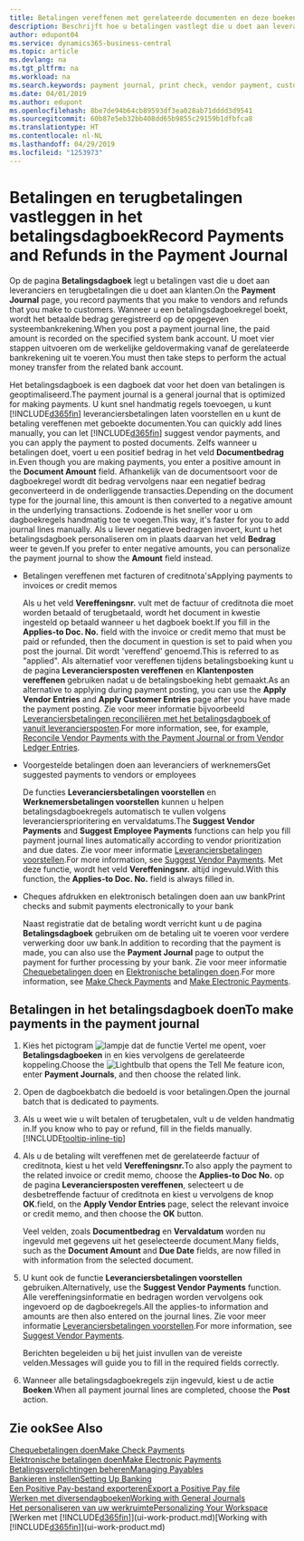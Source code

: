 ```yaml
---
title: Betalingen vereffenen met gerelateerde documenten en deze boeken | Microsoft Docs
description: Beschrijft hoe u betalingen vastlegt die u doet aan leveranciers en terugbetalingen die u doet aan klanten.
author: edupont04
ms.service: dynamics365-business-central
ms.topic: article
ms.devlang: na
ms.tgt_pltfrm: na
ms.workload: na
ms.search.keywords: payment journal, print check, vendor payment, customer refund, creditor, debt, balance due, AP
ms.date: 04/01/2019
ms.author: edupont
ms.openlocfilehash: 8be7de94b64cb89593df3ea028ab71dddd3d9541
ms.sourcegitcommit: 60b87e5eb32bb408dd65b9855c29159b1dfbfca8
ms.translationtype: HT
ms.contentlocale: nl-NL
ms.lasthandoff: 04/29/2019
ms.locfileid: "1253973"
---
```

# <a name="record-payments-and-refunds-in-the-payment-journal"></a><span data-ttu-id="852ae-103">Betalingen en terugbetalingen vastleggen in het betalingsdagboek</span><span class="sxs-lookup"><span data-stu-id="852ae-103">Record Payments and Refunds in the Payment Journal</span></span>

<span data-ttu-id="852ae-104">Op de pagina **Betalingsdagboek** legt u betalingen vast die u doet aan leveranciers en terugbetalingen die u doet aan klanten.</span><span class="sxs-lookup"><span data-stu-id="852ae-104">On the **Payment Journal** page, you record payments that you make to vendors and refunds that you make to customers.</span></span> <span data-ttu-id="852ae-105">Wanneer u een betalingsdagboekregel boekt, wordt het betaalde bedrag geregistreerd op de opgegeven systeembankrekening.</span><span class="sxs-lookup"><span data-stu-id="852ae-105">When you post a payment journal line, the paid amount is recorded on the specified system bank account.</span></span> <span data-ttu-id="852ae-106">U moet vier stappen uitvoeren om de werkelijke geldovermaking vanaf de gerelateerde bankrekening uit te voeren.</span><span class="sxs-lookup"><span data-stu-id="852ae-106">You must then take steps to perform the actual money transfer from the related bank account.</span></span>  

<span data-ttu-id="852ae-107">Het betalingsdagboek is een dagboek dat voor het doen van betalingen is geoptimaliseerd.</span><span class="sxs-lookup"><span data-stu-id="852ae-107">The payment journal is a general journal that is optimized for making payments.</span></span> <span data-ttu-id="852ae-108">U kunt snel handmatig regels toevoegen, u kunt [!INCLUDE[d365fin](includes/d365fin_md.md)] leveranciersbetalingen laten voorstellen en u kunt de betaling vereffenen met geboekte documenten.</span><span class="sxs-lookup"><span data-stu-id="852ae-108">You can quickly add lines manually, you can let [!INCLUDE[d365fin](includes/d365fin_md.md)] suggest vendor payments, and you can apply the payment to posted documents.</span></span> <span data-ttu-id="852ae-109">Zelfs wanneer u betalingen doet, voert u een positief bedrag in het veld **Documentbedrag** in.</span><span class="sxs-lookup"><span data-stu-id="852ae-109">Even though you are making payments, you enter a positive amount in the **Document Amount** field.</span></span> <span data-ttu-id="852ae-110">Afhankelijk van de documentsoort voor de dagboekregel wordt dit bedrag vervolgens naar een negatief bedrag geconverteerd in de onderliggende transacties.</span><span class="sxs-lookup"><span data-stu-id="852ae-110">Depending on the document type for the journal line, this amount is then converted to a negative amount in the underlying transactions.</span></span> <span data-ttu-id="852ae-111">Zodoende is het sneller voor u om dagboekregels handmatig toe te voegen.</span><span class="sxs-lookup"><span data-stu-id="852ae-111">This way, it's faster for you to add journal lines manually.</span></span> <span data-ttu-id="852ae-112">Als u liever negatieve bedragen invoert, kunt u het betalingsdagboek personaliseren om in plaats daarvan het veld **Bedrag** weer te geven.</span><span class="sxs-lookup"><span data-stu-id="852ae-112">If you prefer to enter negative amounts, you can personalize the payment journal to show the **Amount** field instead.</span></span>  

- <span data-ttu-id="852ae-113">Betalingen vereffenen met facturen of creditnota's</span><span class="sxs-lookup"><span data-stu-id="852ae-113">Applying payments to invoices or credit memos</span></span>

    <span data-ttu-id="852ae-114">Als u het veld **Vereffeningsnr.** vult met de factuur of creditnota die moet worden betaald of terugbetaald, wordt het document in kwestie ingesteld op betaald wanneer u het dagboek boekt.</span><span class="sxs-lookup"><span data-stu-id="852ae-114">If you fill in the **Applies-to Doc. No.** field with the invoice or credit memo that must be paid or refunded, then the document in question is set to paid when you post the journal.</span></span> <span data-ttu-id="852ae-115">Dit wordt 'vereffend' genoemd.</span><span class="sxs-lookup"><span data-stu-id="852ae-115">This is referred to as "applied".</span></span> <span data-ttu-id="852ae-116">Als alternatief voor vereffenen tijdens betalingsboeking kunt u de pagina **Leveranciersposten vereffenen** en **Klantenposten vereffenen** gebruiken nadat u de betalingsboeking hebt gemaakt.</span><span class="sxs-lookup"><span data-stu-id="852ae-116">As an alternative to applying during payment posting, you can use the **Apply Vendor Entries** and **Apply Customer Entries** page after you have made the payment posting.</span></span> <span data-ttu-id="852ae-117">Zie voor meer informatie bijvoorbeeld [Leveranciersbetalingen reconciliëren met het betalingsdagboek of vanuit leveranciersposten](payables-how-apply-purchase-transactions-manually.md).</span><span class="sxs-lookup"><span data-stu-id="852ae-117">For more information, see, for example, [Reconcile Vendor Payments with the Payment Journal or from Vendor Ledger Entries](payables-how-apply-purchase-transactions-manually.md).</span></span>  

- <span data-ttu-id="852ae-118">Voorgestelde betalingen doen aan leveranciers of werknemers</span><span class="sxs-lookup"><span data-stu-id="852ae-118">Get suggested payments to vendors or employees</span></span>

    <span data-ttu-id="852ae-119">De functies **Leveranciersbetalingen voorstellen** en **Werknemersbetalingen voorstellen** kunnen u helpen betalingsdagboekregels automatisch te vullen volgens leveranciersprioritering en vervaldatums.</span><span class="sxs-lookup"><span data-stu-id="852ae-119">The **Suggest Vendor Payments** and **Suggest Employee Payments** functions can help you fill payment journal lines automatically according to vendor prioritization and due dates.</span></span> <span data-ttu-id="852ae-120">Zie voor meer informatie [Leveranciersbetalingen voorstellen](payables-how-suggest-vendor-payments.md).</span><span class="sxs-lookup"><span data-stu-id="852ae-120">For more information, see [Suggest Vendor Payments](payables-how-suggest-vendor-payments.md).</span></span> <span data-ttu-id="852ae-121">Met deze functie, wordt het veld **Vereffeningsnr.** altijd ingevuld.</span><span class="sxs-lookup"><span data-stu-id="852ae-121">With this function, the **Applies-to Doc. No.** field is always filled in.</span></span>  

- <span data-ttu-id="852ae-122">Cheques afdrukken en elektronisch betalingen doen aan uw bank</span><span class="sxs-lookup"><span data-stu-id="852ae-122">Print checks and submit payments electronically to your bank</span></span>

    <span data-ttu-id="852ae-123">Naast registratie dat de betaling wordt verricht kunt u de pagina **Betalingsdagboek** gebruiken om de betaling uit te voeren voor verdere verwerking door uw bank.</span><span class="sxs-lookup"><span data-stu-id="852ae-123">In addition to recording that the payment is made, you can also use the **Payment Journal** page to output the payment for further processing by your bank.</span></span> <span data-ttu-id="852ae-124">Zie voor meer informatie [Chequebetalingen doen](payables-how-work-checks.md) en [Elektronische betalingen doen](payables-how-export-payments-bank-file.md).</span><span class="sxs-lookup"><span data-stu-id="852ae-124">For more information, see [Make Check Payments](payables-how-work-checks.md) and [Make Electronic Payments](payables-how-export-payments-bank-file.md).</span></span>  

## <a name="to-make-payments-in-the-payment-journal"></a><span data-ttu-id="852ae-125">Betalingen in het betalingsdagboek doen</span><span class="sxs-lookup"><span data-stu-id="852ae-125">To make payments in the payment journal</span></span>

1. <span data-ttu-id="852ae-126">Kies het pictogram ![lampje dat de functie Vertel me opent](media/ui-search/search_small.png "Vertel me wat u wilt doen"), voer **Betalingsdagboeken** in en kies vervolgens de gerelateerde koppeling.</span><span class="sxs-lookup"><span data-stu-id="852ae-126">Choose the ![Lightbulb that opens the Tell Me feature](media/ui-search/search_small.png "Tell me what you want to do") icon, enter **Payment Journals**, and then choose the related link.</span></span>
2. <span data-ttu-id="852ae-127">Open de dagboekbatch die bedoeld is voor betalingen.</span><span class="sxs-lookup"><span data-stu-id="852ae-127">Open the journal batch that is dedicated to payments.</span></span>
3. <span data-ttu-id="852ae-128">Als u weet wie u wilt betalen of terugbetalen, vult u de velden handmatig in.</span><span class="sxs-lookup"><span data-stu-id="852ae-128">If you know who to pay or refund, fill in the fields manually.</span></span> [!INCLUDE[tooltip-inline-tip](includes/tooltip-inline-tip_md.md)]
4. <span data-ttu-id="852ae-129">Als u de betaling wilt vereffenen met de gerelateerde factuur of creditnota, kiest u het veld **Vereffeningsnr.**</span><span class="sxs-lookup"><span data-stu-id="852ae-129">To also apply the payment to the related invoice or credit memo, choose the **Applies-to Doc No.**</span></span> <span data-ttu-id="852ae-130">op de pagina **Leveranciersposten vereffenen**, selecteert u de desbetreffende factuur of creditnota en kiest u vervolgens de knop **OK**.</span><span class="sxs-lookup"><span data-stu-id="852ae-130">field, on the **Apply Vendor Entries** page, select the relevant invoice or credit memo, and then choose the **OK** button.</span></span>

    <span data-ttu-id="852ae-131">Veel velden, zoals **Documentbedrag** en **Vervaldatum** worden nu ingevuld met gegevens uit het geselecteerde document.</span><span class="sxs-lookup"><span data-stu-id="852ae-131">Many fields, such as the **Document Amount** and **Due Date** fields, are now filled in with information from the selected document.</span></span>
5. <span data-ttu-id="852ae-132">U kunt ook de functie **Leveranciersbetalingen voorstellen** gebruiken.</span><span class="sxs-lookup"><span data-stu-id="852ae-132">Alternatively, use the **Suggest Vendor Payments** function.</span></span> <span data-ttu-id="852ae-133">Alle vereffeningsinformatie en bedragen worden vervolgens ook ingevoerd op de dagboekregels.</span><span class="sxs-lookup"><span data-stu-id="852ae-133">All the applies-to information and amounts are then also entered on the journal lines.</span></span> <span data-ttu-id="852ae-134">Zie voor meer informatie [Leveranciersbetalingen voorstellen](payables-how-suggest-vendor-payments.md).</span><span class="sxs-lookup"><span data-stu-id="852ae-134">For more information, see [Suggest Vendor Payments](payables-how-suggest-vendor-payments.md).</span></span>

    <span data-ttu-id="852ae-135">Berichten begeleiden u bij het juist invullen van de vereiste velden.</span><span class="sxs-lookup"><span data-stu-id="852ae-135">Messages will guide you to fill in the required fields correctly.</span></span>
6.  <span data-ttu-id="852ae-136">Wanneer alle betalingsdagboekregels zijn ingevuld, kiest u de actie **Boeken**.</span><span class="sxs-lookup"><span data-stu-id="852ae-136">When all payment journal lines are completed, choose the **Post** action.</span></span>

## <a name="see-also"></a><span data-ttu-id="852ae-137">Zie ook</span><span class="sxs-lookup"><span data-stu-id="852ae-137">See Also</span></span>
[<span data-ttu-id="852ae-138">Chequebetalingen doen</span><span class="sxs-lookup"><span data-stu-id="852ae-138">Make Check Payments</span></span>](payables-how-work-checks.md)  
[<span data-ttu-id="852ae-139">Elektronische betalingen doen</span><span class="sxs-lookup"><span data-stu-id="852ae-139">Make Electronic Payments</span></span>](payables-how-export-payments-bank-file.md)  
[<span data-ttu-id="852ae-140">Betalingsverplichtingen beheren</span><span class="sxs-lookup"><span data-stu-id="852ae-140">Managing Payables</span></span>](payables-manage-payables.md)  
[<span data-ttu-id="852ae-141">Bankieren instellen</span><span class="sxs-lookup"><span data-stu-id="852ae-141">Setting Up Banking</span></span>](bank-setup-banking.md)  
[<span data-ttu-id="852ae-142">Een Positive Pay-bestand exporteren</span><span class="sxs-lookup"><span data-stu-id="852ae-142">Export a Positive Pay file</span></span>](finance-how-positive-pay.md)  
[<span data-ttu-id="852ae-143">Werken met diversendagboeken</span><span class="sxs-lookup"><span data-stu-id="852ae-143">Working with General Journals</span></span>](ui-work-general-journals.md)  
[<span data-ttu-id="852ae-144">Het personaliseren van uw werkruimte</span><span class="sxs-lookup"><span data-stu-id="852ae-144">Personalizing Your Workspace</span></span>](ui-personalization-user.md)  
<span data-ttu-id="852ae-145">[Werken met [!INCLUDE[d365fin](includes/d365fin_md.md)]](ui-work-product.md)</span><span class="sxs-lookup"><span data-stu-id="852ae-145">[Working with [!INCLUDE[d365fin](includes/d365fin_md.md)]](ui-work-product.md)</span></span>  
